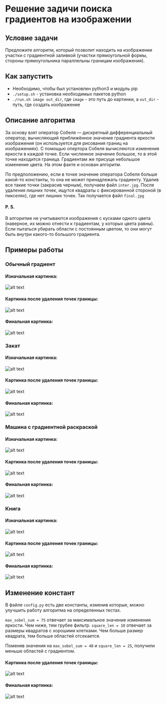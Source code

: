 # Решение задичи поиска градиентов на изображении

## Условие задачи
Предложите алгоритм, который позволит находить на изображении участки с градиентной заливкой (участки прямоугольной формы, стороны прямоугольника параллельны границам изображения).

## Как запустить
* Необходимо, чтобы был установлен python3 и модуль pip
* `./setup.sh` - установка необходимых пакетов python
* `./run.sh image out_dir`, где `image` - это путь до картинки, а `out_dir` - путь, где создать изображение

## Описание алгоритма
За основу взят оператор Собеля — дискретный дифференциальный оператор, вычисляющий приближённое значение градиента яркости изображения (он используется для рисования границ на изображениях).
С помощью опертора Собеля вычисляются изменения яркости в каждой точке.
Если численное значение большое, то в этой точке находится граница.
Градиентам же присуще небольшое изменение цвета. На этом факте и основан алгоритм.

По предположению, если в точке значение оператора Собеля больше какой-то константы, то она не может принадлежать градиенту.
Удалив все такие точки (закрасив черным), получаем файл `inter.jpg`.
После удаления лишних точек, ищутся квадраты с фиксированной стороной (в пикселях), где нет лишних точек.
Так получается файл `final.jpg`

#### P. S.
В алгоритме не учитываются изображения с кусками одного цвета (наверное, их можно отнести к градиентам, у которых цвета равны). 
Если пытаться убирать области с постоянным цветом, то они могут быть внутри какого-то большого градиента.

## Примеры работы
### Обычный градиент
#### Изначальная картинка:
![alt text](images/common_gradient/common_gradient.jpg "Изначальная картинка")

#### Картинка после удаления точек границы:
![alt text](images/common_gradient/inter.jpg "Картинка после удаления точек границы")

#### Финальная картинка:
![alt text](images/common_gradient/final.jpg "Финальная картинка")

### Закат

#### Изначальная картинка:
![alt text](images/sun/sun.jpg "Изначальная картинка")

#### Картинка после удаления точек границы:
![alt text](images/sun/inter.jpg "Картинка после удаления точек границы")

#### Финальная картинка:
![alt text](images/sun/final.jpg "Финальная картинка")

### Машина с градиентной раскраской

#### Изначальная картинка:
![alt text](images/car/car.jpg "Изначальная картинка")

#### Картинка после удаления точек границы:
![alt text](images/car/inter.jpg "Картинка после удаления точек границы")

#### Финальная картинка:
![alt text](images/car/final.jpg "Финальная картинка")

### Книга

#### Изначальная картинка:
![alt text](images/book/book.jpg "Изначальная картинка")

#### Картинка после удаления точек границы:
![alt text](images/book/inter.jpg "Картинка после удаления точек границы")

#### Финальная картинка:
![alt text](images/book/final.jpg "Финальная картинка")

## Изменение констант

В файле `config.py` есть две константы, изменив которые, можно улучшить работу алгоритма на определенных тестах.

`max_sobel_sum = 75` отвечает за максимальное значение изменения яркости. Чем ниже, тем грубее фильтр.
`square_len = 10` отвечает за размеры квадратов с хорошими клетками. Чем больше размер квадрата, тем больше областей отсекается. 

Поменяв значения на `max_sobel_sum = 40` и `square_len = 25`, получили меньше областей с градиентом.

#### Картинка после удаления точек границы:
![alt text](images/book_test/inter.jpg "Картинка после удаления точек границы")

#### Финальная картинка:
![alt text](images/book_test/final.jpg "Финальная картинка")
